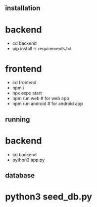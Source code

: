 ## installation
# backend
- cd backend
- pip install -r requirements.txt

# frontend
- cd frontend
- npm i
- npx expo start
- npm run web # for web app
- npm run android # for android app


## running
# backend
- cd backend
- python3 app.py


## database
# python3 seed_db.py
